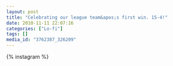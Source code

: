 ```yaml
---
layout: post
title: "Celebrating our league team&apos;s first win. 15-4!"
date: 2010-11-11 22:07:16
categories: ["Lo-fi"]
tags: []
media_id: "3762387_326209"
---
```


{% instagram %}
